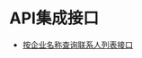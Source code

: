 # API集成接口

* [按企业名称查询联系人列表接口](https://github.com/huoyanyun/work_api/wiki/%E6%8C%89%E4%BC%81%E4%B8%9A%E5%90%8D%E7%A7%B0%E6%9F%A5%E8%AF%A2%E8%81%94%E7%B3%BB%E4%BA%BA%E5%88%97%E8%A1%A8)
